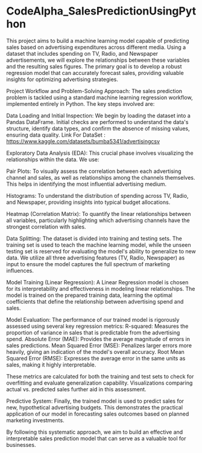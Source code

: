 # CodeAlpha_SalesPredictionUsingPython
This project aims to build a machine learning model capable of predicting sales based on advertising expenditures across different media. Using a dataset that includes spending on TV, Radio, and Newspaper advertisements, we will explore the relationships between these variables and the resulting sales figures. The primary goal is to develop a robust regression model that can accurately forecast sales, providing valuable insights for optimizing advertising strategies.

Project Workflow and Problem-Solving Approach:
The sales prediction problem is tackled using a standard machine learning regression workflow, implemented entirely in Python. The key steps involved are:

Data Loading and Initial Inspection: We begin by loading the dataset into a Pandas DataFrame. Initial checks are performed to understand the data's structure, identify data types, and confirm the absence of missing values, ensuring data quality.
Link For DataSet : https://www.kaggle.com/datasets/bumba5341/advertisingcsv

Exploratory Data Analysis (EDA): This crucial phase involves visualizing the relationships within the data. We use:

Pair Plots: To visually assess the correlation between each advertising channel and sales, as well as relationships among the channels themselves. This helps in identifying the most influential advertising medium.

Histograms: To understand the distribution of spending across TV, Radio, and Newspaper, providing insights into typical budget allocations.

Heatmap (Correlation Matrix): To quantify the linear relationships between all variables, particularly highlighting which advertising channels have the strongest correlation with sales.

Data Splitting: The dataset is divided into training and testing sets. The training set is used to teach the machine learning model, while the unseen testing set is reserved for evaluating the model's ability to generalize to new data. We utilize all three advertising features (TV, Radio, Newspaper) as input to ensure the model captures the full spectrum of marketing influences.

Model Training (Linear Regression): A Linear Regression model is chosen for its interpretability and effectiveness in modeling linear relationships. The model is trained on the prepared training data, learning the optimal coefficients that define the relationship between advertising spend and sales.

Model Evaluation: The performance of our trained model is rigorously assessed using several key regression metrics:
R-squared: Measures the proportion of variance in sales that is predictable from the advertising spend.
Absolute Error (MAE): Provides the average magnitude of errors in sales predictions.
Mean Squared Error (MSE): Penalizes larger errors more heavily, giving an indication of the model's overall accuracy.
Root Mean Squared Error (RMSE): Expresses the average error in the same units as sales, making it highly interpretable.

These metrics are calculated for both the training and test sets to check for overfitting and evaluate generalization capability. Visualizations comparing actual vs. predicted sales further aid in this assessment.

Predictive System: Finally, the trained model is used to predict sales for new, hypothetical advertising budgets. This demonstrates the practical application of our model in forecasting sales outcomes based on planned marketing investments.

By following this systematic approach, we aim to build an effective and interpretable sales prediction model that can serve as a valuable tool for businesses.
